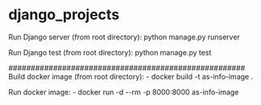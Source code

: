 # django_projects

Run Django server (from root directory):
	python manage.py runserver

Run Django test (from root directory):
	python manage.py test

#####################################################
Build docker image (from root directory):
	- docker build -t as-info-image .

Run docker image:
	- docker run -d --rm -p 8000:8000 as-info-image
